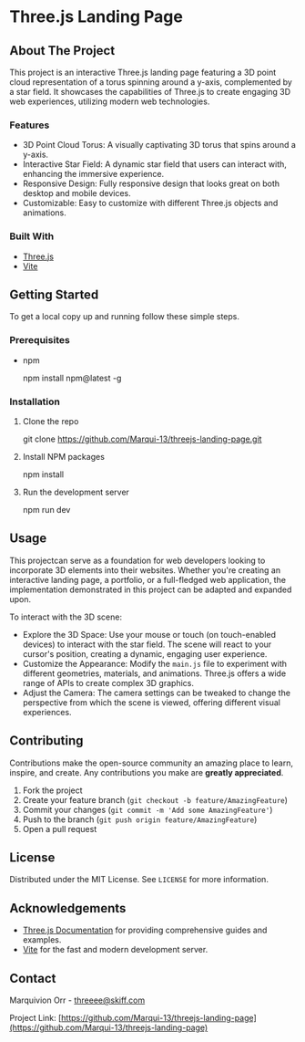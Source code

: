 # Three.js Landing Page

## About The Project

This project is an interactive Three.js landing page featuring a 3D point cloud representation of a torus spinning around a y-axis, complemented by a star field. It showcases the capabilities of Three.js to create engaging 3D web experiences, utilizing modern web technologies.

### Features

- 3D Point Cloud Torus: A visually captivating 3D torus that spins around a y-axis.
- Interactive Star Field: A dynamic star field that users can interact with, enhancing the immersive experience.
- Responsive Design: Fully responsive design that looks great on both desktop and mobile devices.
- Customizable: Easy to customize with different Three.js objects and animations.

### Built With

- [Three.js](https://threejs.org/)
- [Vite](https://vitejs.dev/)

## Getting Started

To get a local copy up and running follow these simple steps.

### Prerequisites

- npm
  
  npm install npm@latest -g
  

### Installation

1. Clone the repo
  
   git clone https://github.com/Marqui-13/threejs-landing-page.git
  
2. Install NPM packages
   
   npm install
   
3. Run the development server
   
   npm run dev
   

## Usage

This projectcan serve as a foundation for web developers looking to incorporate 3D elements into their websites. Whether you're creating an interactive landing page, a portfolio, or a full-fledged web application, the implementation demonstrated in this project can be adapted and expanded upon.

To interact with the 3D scene:
- Explore the 3D Space: Use your mouse or touch (on touch-enabled devices) to interact with the star field. The scene will react to your cursor's position, creating a dynamic, engaging user experience.
- Customize the Appearance: Modify the `main.js` file to experiment with different geometries, materials, and animations. Three.js offers a wide range of APIs to create complex 3D graphics.
- Adjust the Camera: The camera settings can be tweaked to change the perspective from which the scene is viewed, offering different visual experiences.

## Contributing

Contributions make the open-source community an amazing place to learn, inspire, and create. Any contributions you make are **greatly appreciated**.

1. Fork the project
2. Create your feature branch (`git checkout -b feature/AmazingFeature`)
3. Commit your changes (`git commit -m 'Add some AmazingFeature'`)
4. Push to the branch (`git push origin feature/AmazingFeature`)
5. Open a pull request

## License

Distributed under the MIT License. See `LICENSE` for more information.

## Acknowledgements

- [Three.js Documentation](https://threejs.org/docs/) for providing comprehensive guides and examples.
- [Vite](https://vitejs.dev/) for the fast and modern development server.

## Contact

Marquivion Orr - threeee@skiff.com

Project Link: [https://github.com/Marqui-13/threejs-landing-page](https://github.com/Marqui-13/threejs-landing-page)